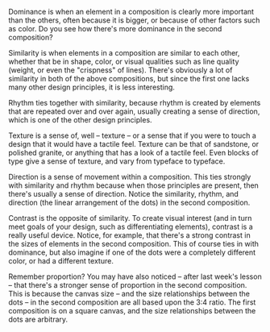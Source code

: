 Dominance is when an element in a composition is clearly more important than the others, often because it is bigger, or because of other factors such as color. Do you see how there's more dominance in the second composition?

Similarity is when elements in a composition are similar to each other, whether that be in shape, color, or visual qualities such as line quality (weight, or even the "crispness" of lines). There's obviously a lot of similarity in both of the above compositions, but since the first one lacks many other design principles, it is less interesting.

Rhythm ties together with similarity, because rhythm is created by elements that are repeated over and over again, usually creating a sense of direction, which is one of the other design principles.

Texture is a sense of, well – texture – or a sense that if you were to touch a design that it would have a tactile feel. Texture can be that of sandstone, or polished granite, or anything that has a look of a tactile feel. Even blocks of type give a sense of texture, and vary from typeface to typeface.

Direction is a sense of movement within a composition. This ties strongly with similarity and rhythm because when those principles are present, then there's usually a sense of direction. Notice the similarity, rhythm, and direction (the linear arrangement of the dots) in the second composition.

Contrast is the opposite of similarity. To create visual interest (and in turn meet goals of your design, such as differentiating elements), contrast is a really useful device. Notice, for example, that there's a strong contrast in the sizes of elements in the second composition. This of course ties in with dominance, but also imagine if one of the dots were a completely different color, or had a different texture.

Remember proportion? You may have also noticed – after last week's lesson – that there's a stronger sense of proportion in the second composition. This is because the canvas size – and the size relationships between the dots – in the second composition are all based upon the 3:4 ratio. The first composition is on a square canvas, and the size relationships between the dots are arbitrary.
